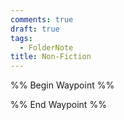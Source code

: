 ```yaml
---
comments: true
draft: true
tags:
  - FolderNote
title: Non-Fiction
---
```

%% Begin Waypoint %%


%% End Waypoint %%
